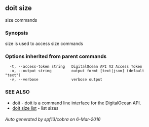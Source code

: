 ## doit size

size commands

### Synopsis


size is used to access size commands

### Options inherited from parent commands

```
  -t, --access-token string   DigitalOcean API V2 Access Token
  -o, --output string         output formt [text|json] (default "text")
  -v, --verbose               verbose output
```

### SEE ALSO
* [doit](doit.md)	 - doit is a command line interface for the DigitalOcean API.
* [doit size list](doit_size_list.md)	 - list sizes

###### Auto generated by spf13/cobra on 6-Mar-2016
